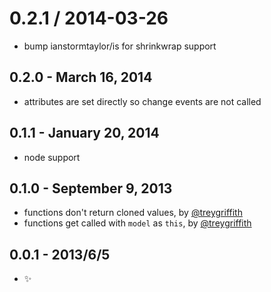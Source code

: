 
0.2.1 / 2014-03-26
==================

 * bump ianstormtaylor/is for shrinkwrap support

0.2.0 - March 16, 2014
----------------------
* attributes are set directly so change events are not called

0.1.1 - January 20, 2014
------------------------
* node support

0.1.0 - September 9, 2013
-------------------------
* functions don't return cloned values, by [@treygriffith](https://github.com/treygriffith)
* functions get called with `model` as `this`, by [@treygriffith](https://github.com/treygriffith)

0.0.1 - 2013/6/5
----------------
* :sparkles:
